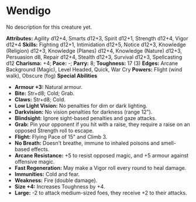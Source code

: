 # Wendigo

No description for this creature yet.

**Attributes:** Agility d12+4, Smarts d12+3, Spirit d12+1, Strength
d12+4, Vigor d12+4
**Skills:** Fighting d12+1, Intimidation d12+5, Notice d12+3, Knowledge
(Religion) d12+3, Knowledge (Planes) d12+4, Knowledge (Nature) d12+3,
Persuasion d8, Repair d12+4, Stealth d12+3, Survival d12+3, Spellcasting
d12
**Charisma:** +4; **Pace:** -; **Parry:** 8; **Toughness:** 17 (3)
**Edges:** Arcane Background (Magic), Level Headed, Quick, War Cry
**Powers:** Flight (wind walk), Obscure (fog)
**Special Abilities**

- **Armour +3:** Natural armour.
- **Bite:** Str+d8; Cold; Grab.
- **Claws:** Str+d8; Cold.
- **Low Light Vision:** No penalties for dim or dark lighting.
- **Darkvision:** No vision penalties for darkness (range 12").
- **Blindsight:** Ignore sight-based penalties and gaze attacks.
- **Grab:** Pin your opponent if you hit with a raise, they require a
raise on an opposed Strength roll to escape.
- **Flight:** Flying Pace of 15" and Climb 3.
- **No Breath:** Doesn't breathe, immune to inhaled poisons and
smell-based effects.
- **Arcane Resistance:** +5 to resist opposed magic, and +5 armour
against offensive magic.
- **Fast Regeneration:** May make a Vigor roll every round to heal
damage.
- **Immunities:** Cold and fear.
- **Weakness:** Fire (double damage).
- **Size +4:** Increases Toughness by +4.
- **Large:** -2 to attack medium-sized foes, they receive +2 to their
attacks.
